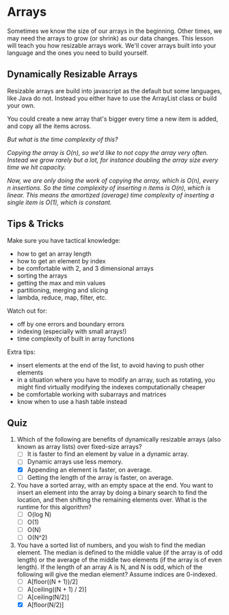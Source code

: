 # Arrays

Sometimes we know the size of our arrays in the beginning. Other times, we may need the arrays to grow (or shrink) as our data changes. This lesson will teach you how resizable arrays work. We'll cover arrays built into your language and the ones you need to build yourself.

## Dynamically Resizable Arrays

Resizable arrays are build into javascript as the default but some languages, like Java do not. Instead you either have to use the ArrayList class or build your own.

You could create a new array that's bigger every time a new item is added, and copy all the items across.

_But what is the time complexity of this?_

_Copying the array is O(n), so we'd like to not copy the array very often. Instead we grow rarely but a lot, for instance doubling the array size every time we hit capacity._

_Now, we are only doing the work of copying the array, which is O(n), every n insertions. So the time complexity of inserting n items is O(n), which is linear. This means the amortized (average) time complexity of inserting a single item is O(1), which is constant._

## Tips & Tricks

Make sure you have tactical knowledge:

- how to get an array length
- how to get an element by index
- be comfortable with 2, and 3 dimensional arrays
- sorting the arrays
- getting the max and min values
- partitioning, merging and slicing
- lambda, reduce, map, filter, etc.

Watch out for:

- off by one errors and boundary errors
- indexing (especially with small arrays!)
- time complexity of built in array functions

Extra tips:

- insert elements at the end of the list, to avoid having to push other elements
- in a situation where you have to modify an array, such as rotating, you might find virtually modifying the indexes computationally cheaper
- be comfortable working with subarrays and matrices
- know when to use a hash table instead

## Quiz

1. Which of the following are benefits of dynamically resizable arrays (also known as array lists) over fixed-size arrays?
    - [ ] It is faster to find an element by value in a dynamic array.
    - [ ] Dynamic arrays use less memory.
    - [x] Appending an element is faster, on average.
    - [ ] Getting the length of the array is faster, on average.

2. You have a sorted array, with an empty space at the end. You want to insert an element into the array by doing a binary search to find the location, and then shifting the remaining elements over. What is the runtime for this algorithm?
    - [ ] O(log N)
    - [ ] O(1)
    - [ ] O(N)
    - [ ] O(N^2)

3. You have a sorted list of numbers, and you wish to find the median element. The median is defined to the middle value (if the array is of odd length) or the average of the middle two elements (if the array is of even length). If the length of an array A is N, and N is odd, which of the following will give the median element? Assume indices are 0-indexed.
    - [ ] A[floor((N + 1))/2]
    - [ ] A[ceiling((N + 1) / 2)]
    - [ ] A[ceiling(N/2)]
    - [x] A[floor(N/2)]
